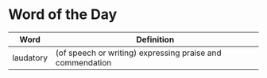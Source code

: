 # Word of the Day

|Word|Definition|
|---|---|
|laudatory|(of speech or writing) expressing praise and commendation|